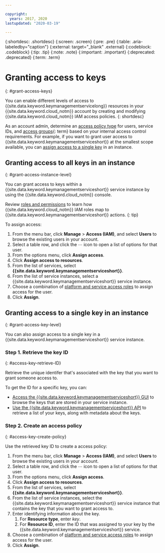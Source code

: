 ```yaml
---

copyright:
  years: 2017, 2020
lastupdated: "2020-03-19"

---
```


{:shortdesc: .shortdesc}
{:screen: .screen}
{:pre: .pre}
{:table: .aria-labeledby="caption"}
{:external: target="_blank" .external}
{:codeblock: .codeblock}
{:tip: .tip}
{:note: .note}
{:important: .important}
{:deprecated: .deprecated}
{:term: .term}

# Granting access to keys
{: #grant-access-keys}

You can enable different levels of access to {{site.data.keyword.keymanagementservicelong}} resources in your {{site.data.keyword.cloud_notm}} account by creating and modifying {{site.data.keyword.cloud_notm}} IAM access policies.
{: shortdesc}

As an account admin, determine an [access policy type](/docs/iam?topic=iam-userroles#policytypes) for users, service IDs, and [access groups](#x2160811){: term} based on your internal access control requirements. For example, if you want to grant user access to {{site.data.keyword.keymanagementserviceshort}} at the smallest scope available, you can [assign access to a single key](#grant-access-key-level) in an instance.

## Granting access to all keys in an instance
{: #grant-access-instance-level}

You can grant access to keys within a {{site.data.keyword.keymanagementserviceshort}} service instance by using the {{site.data.keyword.cloud_notm}} console.

Review [roles and permissions](/docs/key-protect?topic=key-protect-manage-access) to learn how {{site.data.keyword.cloud_notm}} IAM roles map to {{site.data.keyword.keymanagementserviceshort}} actions.
{: tip}

To assign access:

1. From the menu bar, click **Manage** &gt; **Access (IAM)**, and select **Users** to browse the existing users in your account.
2. Select a table row, and click the ⋯ icon to open a list of options for that user.
3. From the options menu, click **Assign access**.
4. Click **Assign access to resources**.
5. From the list of services, select **{{site.data.keyword.keymanagementserviceshort}}**.
6. From the list of service instances, select a {{site.data.keyword.keymanagementserviceshort}} service instance.
7. Choose a combination of [platform and service access roles](/docs/key-protect?topic=key-protect-manage-access#roles) to assign access for the user.
8. Click **Assign**.

## Granting access to a single key in an instance
{: #grant-access-key-level}

You can also assign access to a single key in a {{site.data.keyword.keymanagementserviceshort}} service instance.

### Step 1. Retrieve the key ID
{: #access-key-retrieve-ID}

Retrieve the unique identifer that's associated with the key that you want to grant someone access to.

To get the ID for a specific key, you can:

- [Access the {{site.data.keyword.keymanagementserviceshort}} GUI](/docs/key-protect?topic=key-protect-view-keys#view-keys-gui) to browse the keys that are stored in your service instance.
- [Use the {{site.data.keyword.keymanagementserviceshort}} API](/docs/key-protect?topic=key-protect-view-keys#retrieve-keys-api) to retrieve a list of your keys, along with metadata about the keys.

### Step 2. Create an access policy
{: #access-key-create-policy}

Use the retrieved key ID to create a access policy: 

1. From the menu bar, click **Manage** &gt; **Access (IAM)**, and select **Users** to browse the existing users in your account.
2. Select a table row, and click the ⋯ icon to open a list of options for that user.
3. From the options menu, click **Assign access**.
4. Click **Assign access to resources**.
5. From the list of services, select **{{site.data.keyword.keymanagementserviceshort}}**.
6. From the list of service instances, select the {{site.data.keyword.keymanagementserviceshort}} service instance that contains the key that you want to grant access to.
7. Enter identifying information about the key.
   1. For **Resource type**, enter _key_.
   2. For **Resource ID**, enter the ID that was assigned to your key by the {{site.data.keyword.keymanagementserviceshort}} service. 
8. Choose a combination of [platform and service access roles](/docs/key-protect?topic=key-protect-manage-access#roles) to assign access for the user.
9. Click **Assign**.

